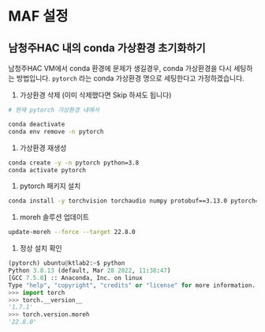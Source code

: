 # MAF 설정

## 남청주HAC 내의 conda 가상환경 초기화하기

남청주HAC VM에서 conda 환경에 문제가 생길경우, conda 가상환경을 다시 세팅하는 방법입니다. `pytorch` 라는 conda 가상환경 명으로 세팅한다고 가정하겠습니다.

1. 가상환경 삭제 (이미 삭제했다면 Skip 하셔도 됩니다)

```bash
# 현재 pytorch 가상환경 내에서

conda deactivate
conda env remove -n pytorch
```

1. 가상환경 재생성

```bash
conda create -y -n pytorch python=3.8
conda activate pytorch
```

1. pytorch 패키지 설치

```bash
conda install -y torchvision torchaudio numpy protobuf==3.13.0 pytorch==1.7.1 cpuonly -c pytorch
```

1. moreh 솔루션 업데이트

```bash
update-moreh --force --target 22.8.0
```

1. 정상 설치 확인

```python
(pytorch) ubuntu@ktlab2:~$ python
Python 3.8.13 (default, Mar 28 2022, 11:38:47)
[GCC 7.5.0] :: Anaconda, Inc. on linux
Type "help", "copyright", "credits" or "license" for more information.
>>> import torch
>>> torch.__version__
'1.7.1'
>>> torch.version.moreh
'22.8.0'
```

